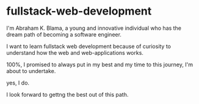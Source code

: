 # fullstack-web-development

I'm Abraham K. Blama, a young and innovative individual who has the dream path of becoming a software engineer.

I want to learn fullstack web development because of curiosity to understand how the web and web-applications works.

100%, I promised to always put in my best and my time to this journey, I'm about to undertake.

yes, I do.

I look forward to gettng the best out of this path. 
